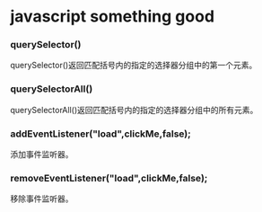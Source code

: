 # javascript something good

### querySelector()

querySelector()返回匹配括号内的指定的选择器分组中的第一个元素。

### querySelectorAll()

querySelectorAll()返回匹配括号内的指定的选择器分组中的所有元素。

### addEventListener("load",clickMe,false);

添加事件监听器。

### removeEventListener("load",clickMe,false);

移除事件监听器。